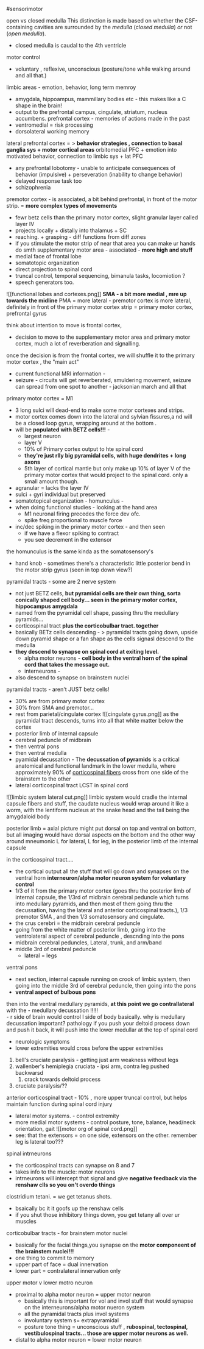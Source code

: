 #sensorimotor 

open vs closed medulla
This distinction is made based on whether the CSF-containing cavities are surrounded by the _medulla_ (_closed medulla_) _or_ not (_open medulla_). 
- closed medulla is caudal to the 4th ventricle 

motor control 
- voluntary , reflexive, unconscious (posture/tone while walking around and all that.)

limbic areas - emotion, behavior, long term memroy 
- amygdala, hippoampus, mammillary bodies etc - this makes like a C shape in the brain! 
- output to the prefrontal campus, cingulate, striatum, nucleus accumbens. 
prefrontal cortex - memories of actions made in the past
- ventromedial = risk processing 
- dorsolateral working memory 

lateral prefrontal cortex = > **behavior strategies , connection to basal ganglia sys + motor cortical areas**
orbitomedial PFC + emotion into motivated behavior, connection to limbic sys + lat PFC 
- any prefrontal lobotomy - unable to anticipate consequences of behavior (impulsive) + perseveration (inability to change behavior)
- delayed response task too 
- schizophrenia 

premotor cortex - is associated, a bit behind prefrontal, in front of the motor strip. = **more complex types of movements**
- fewr betz cells than the primary motor cortex, slight granular layer called layer IV 
- projects locally + distally into thalamus + SC
- reaching. + grasping - diff functions from diff zones 
- if you stimulate the motor strip of near that area you can make ur hands do smth 
supplementary motor area - associated - **more high and stuff**
- medial face of frontal lobe
- somatotopic organization 
- direct projection to spinal cord
- truncal control, temporal sequencing, bimanula tasks, locomiotion ? 
- speech generators too. 

![[functional lobes and cortexes.png]]
**SMA - a bit more medial , mre up towards the midline** 
PMA = more lateral - premotor cortex is more lateral, definitely in front of the primary motor cortex 
strip = primary motor cortex, prefrontal gyrus 

think about intention to move is frontal cortex, 
- decision to move to the supplementary motor area and primary motor cortex, much a lot of reverberation and signalling. 

once the decision is from the frontal cortex, we will shuffle it to the primary motor cortex , the "main act"
- current functional MRI information - 
- seizure - circuits will get reverberated, smuldering movement, seizure can spread from one spot to another - jacksonian march and all that 

primary motor cortex = M1
- 3 long sulci will dead-end to make some motor cortexes and strips. 
- motor cortex comes down into the lateral and sylvian fissures,a nd will be a closed loop gyrus, wrapping around at the bottom . 
- will be **populated with BETZ cells!!!** - 
	- largest neuron 
	- layer V 
	- 10% of Primary cortex output to hte spinal cord
	- **they're just rlly big pyramidal cells, with huge dendrites + long axons**
	- 5th layer of cortical mantle but only make up 10% of layer V of the primary motor cortex that would project to the spinal cord. only a small amount though. 
- agranular = lacks the layer IV 
- sulci + gyri individual but preserved
- somatotopical organization - homunculus - 
- when doing functional studies - looking at the hand area
	- M1 neuronal firing precedes the force dev ofc. 
	- spike freq proportional to muscle force 
- inc/dec spiking in the primary motor cortex - and then seen 
	- if we have a flexor spiking to contract
	- you see decrement in the extensor 

the homunculus is the same kinda as the somatosensory's 
- hand knob - sometimes there's a characteristic little posterior bend in the motor strip gyrus (seen in top down view?)

pyramidal tracts - some are 2 nerve system 
- not just BETZ cells, **but pyramidal cells are their own thing, sorta conically shaped cell body... seen in the primary motor cortex, hippocampus amygdala**
- named from the pyramidal cell shape, passing thru the medullary pyramids... 
- corticospinal tract **plus the corticobulbar tract. together**
- basically BETz cells descending - > pyramidal tracts going down, upside down pyramid shape or a fan shape as the cells signasl descend to the medulla 
- **they descend to synapse on spinal cord at exiting level.**
	- alpha motor neurons - **cell body in the ventral horn of the spinal cord that takes the message out.**
	- interneurons - 
- also descend to synapse on brainstem nuclei 

pyramidal tracts - aren't JUST betz cells!
- 30% are from primary motor cortex
- 30% from SMA and premotor... 
- rest from parietal/cingulate cortex 
![[cingulate gyrus.png]]
as the pyramidal tract descends, turns into all that white matter below the cortex
- posterior limb of internal capsule
- cerebral peduncle of midbrain 
- then ventral pons
- then ventral medulla
- pyamidal decussation - The **decussation of pyramids** is a critical anatomical and functional landmark in the lower medulla, where approximately 90% of [corticospinal fibers](https://www.imaios.com/en/e-anatomy/anatomical-structures/corticospinal-fibers-1553798772) cross from one side of the brainstem to the other
- lateral corticospinal tract LCST in spinal cord 

![[limbic system lateral cut.png]]
limbic system would cradle the internal capsule fibers and stuff, the caudate nucleus would wrap around it like a worm, with the lentiform nucleus at the snake head and the tail being the amygdaloid body 

posterior limb = axial picture might put dorsal on top and ventral on bottom, but all imaging would have dorsal aspects on the bottom and the other way around 
mneumonic 
L for lateral, L for leg, in the posterior limb of the internal capsule 

in the corticospinal tract....
- the cortical output all the stuff that will go down and synapses on the ventral horn **interneuron/alpha motor neuron system for voluntary control**
- 1/3 of it from the primary motor cortex (goes thru the posterior limb of internal capsule, the 1/3rd of midbrain cerebral peduncle which turns into medullary pyramids, and then most of them going thru the decussation, having the lateral and anterior corticospinal tracts.), 1/3 premotor SMA , and then 1/3 somatosensory and cingulate. 
- the crus cerebri = the midbrain cerebral peduncle 
- going from the white matter of posterior limb, going into the ventrolateral aspect of cerebral peduncle , descnding into the pons 
- midbrain cerebral peduncles, Lateral, trunk, and arm/band 
- middle 3rd of cerebral peduncle
	- lateral = legs 

ventral pons 
- next section, internal capsule running on crook of limbic system, then going into the middle 3rd of cerebral peduncle, then going into the pons
- **ventral aspect of bulbous pons**

then into the ventral medullary pyramids, 
	**at this point we go contrallateral** with the 
	- medullary decussation !!!!!  
	- r side of brain would control l side of body basically. 
why is medullary decussation important?
pathology 
if you push your deltoid process down and push it back, it will push into the lower medullar at the top of spinal cord 
- neurologic symptoms 
- lower extremities would cross before the upper extremities 
1. bell's cruciate paralysis - getting just arm weakness without legs
2. wallenber's hemiplegia cruciata - ipsi arm, contra leg pushed backwarsd
	1. crack towards deltoid process
3. cruciate paralysis/??

anterior corticospinal tract - 10% , more upper truncal control, but helps maintain function during spinal cord injury 
- lateral motor systems. - control extremity 
- more medial motor systems - control posture, tone, balance, head/neck orientation, gait ![[motor org of spinal cord.png]]
- see: that the extensors = on one side, extensors on the other. remember leg is lateral too???

spinal intrneurons 
- the corticospinal tracts can synapse on 8 and 7 
- takes info to the muscle: motor neurons 
- intrneurons will intercept that signal and give **negative feedback via the renshaw clls so you on't overdo things**

clostridium tetani. = we get tetanus shots. 
- bsaically bc it it goofs up the renshaw cells 
- if you shut those inhibitory things down, you get tetany all over ur muscles 

corticobulbar tracts - for brainstem motor nuclei
- basically for the facial things,you synapse on the **motor componeent of the brainstem nuclei!!!**
- one thing to commit to memory 
- upper part of face = dual innervation 
- lower part = contralateral innervation only 

upper motor v lower motro neuron 
- proximal to alpha motor neuron = upper motor neuron 
	- basically this is important for vol and invol stuff that would synapse on the interneurons/alpha motor nueron system 
	- all the pyramidal tracts plus invol systems
	- involuntary system s= extrapyramidal 
	- posture tone thing = unconscious stuff , **rubospinal, tectospinal, vestibulospinal tracts... those are upper motor neurons as well.**
- distal to alpha motor neuron = lower motor neuron 